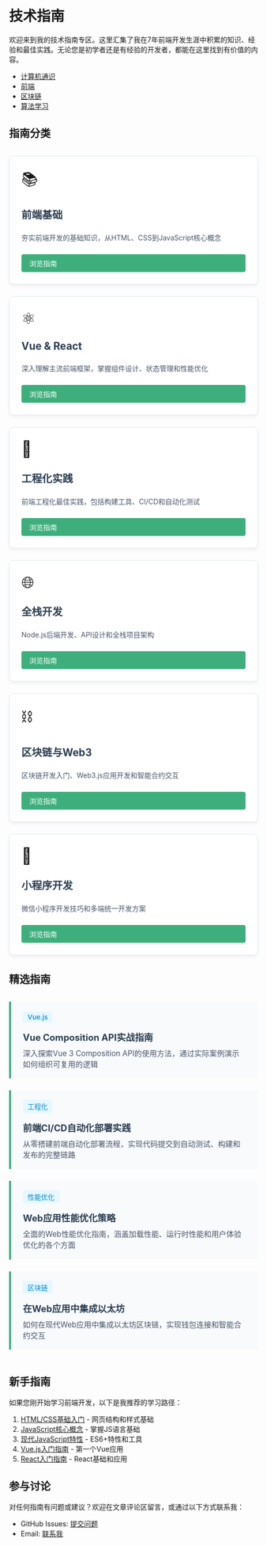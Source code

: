 # 技术指南

欢迎来到我的技术指南专区。这里汇集了我在7年前端开发生涯中积累的知识、经验和最佳实践。无论您是初学者还是有经验的开发者，都能在这里找到有价值的内容。

- [计算机通识](../cs)
- [前端](../FrontEnd)
- [区块链](../Blockchain)
- [算法学习](../algorithm)

## 指南分类

<div class="guide-categories">
  <div class="guide-category">
    <div class="category-icon">📚</div>
    <h3>前端基础</h3>
    <p>夯实前端开发的基础知识，从HTML、CSS到JavaScript核心概念</p>
    <a href="./frontend-basics/" class="category-link">浏览指南</a>
  </div>
  
  <div class="guide-category">
    <div class="category-icon">⚛️</div>
    <h3>Vue & React</h3>
    <p>深入理解主流前端框架，掌握组件设计、状态管理和性能优化</p>
    <a href="./frameworks/" class="category-link">浏览指南</a>
  </div>
  
  <div class="guide-category">
    <div class="category-icon">🔧</div>
    <h3>工程化实践</h3>
    <p>前端工程化最佳实践，包括构建工具、CI/CD和自动化测试</p>
    <a href="./engineering/" class="category-link">浏览指南</a>
  </div>
  
  <div class="guide-category">
    <div class="category-icon">🌐</div>
    <h3>全栈开发</h3>
    <p>Node.js后端开发、API设计和全栈项目架构</p>
    <a href="./fullstack/" class="category-link">浏览指南</a>
  </div>
  
  <div class="guide-category">
    <div class="category-icon">⛓️</div>
    <h3>区块链与Web3</h3>
    <p>区块链开发入门、Web3.js应用开发和智能合约交互</p>
    <a href="./blockchain/" class="category-link">浏览指南</a>
  </div>
  
  <div class="guide-category">
    <div class="category-icon">📱</div>
    <h3>小程序开发</h3>
    <p>微信小程序开发技巧和多端统一开发方案</p>
    <a href="./miniprogram/" class="category-link">浏览指南</a>
  </div>
</div>

## 精选指南

<div class="featured-guides">
  <div class="guide-item">
    <span class="guide-tag">Vue.js</span>
    <h4><a href="./frameworks/vue-composition-api.html">Vue Composition API实战指南</a></h4>
    <p>深入探索Vue 3 Composition API的使用方法，通过实际案例演示如何组织可复用的逻辑</p>
  </div>
  
  <div class="guide-item">
    <span class="guide-tag">工程化</span>
    <h4><a href="./engineering/frontend-ci-cd.html">前端CI/CD自动化部署实践</a></h4>
    <p>从零搭建前端自动化部署流程，实现代码提交到自动测试、构建和发布的完整链路</p>
  </div>
  
  <div class="guide-item">
    <span class="guide-tag">性能优化</span>
    <h4><a href="./engineering/performance-optimization.html">Web应用性能优化策略</a></h4>
    <p>全面的Web性能优化指南，涵盖加载性能、运行时性能和用户体验优化的各个方面</p>
  </div>
  
  <div class="guide-item">
    <span class="guide-tag">区块链</span>
    <h4><a href="./blockchain/web3-integration.html">在Web应用中集成以太坊</a></h4>
    <p>如何在现代Web应用中集成以太坊区块链，实现钱包连接和智能合约交互</p>
  </div>
</div>

## 新手指南

如果您刚开始学习前端开发，以下是我推荐的学习路径：

1. [HTML/CSS基础入门](./frontend-basics/html-css-basics.html) - 网页结构和样式基础
2. [JavaScript核心概念](./frontend-basics/javascript-essentials.html) - 掌握JS语言基础
3. [现代JavaScript特性](./frontend-basics/modern-javascript.html) - ES6+特性和工具
4. [Vue.js入门指南](./frameworks/vue-basics.html) - 第一个Vue应用
5. [React入门指南](./frameworks/react-basics.html) - React基础和应用

## 参与讨论

对任何指南有问题或建议？欢迎在文章评论区留言，或通过以下方式联系我：

- GitHub Issues: [提交问题](https://github.com/guanyuhao/myblog/issues)
- Email: [联系我](mailto:gunyuhao_666@163.com)

<style>
.guide-categories {
  display: grid;
  grid-template-columns: repeat(auto-fill, minmax(280px, 1fr));
  gap: 1.5rem;
  margin: 2rem 0;
}

.guide-category {
  background-color: #fff;
  border-radius: 8px;
  padding: 1.5rem;
  box-shadow: 0 4px 6px rgba(0, 0, 0, 0.05);
  border: 1px solid #e2e8f0;
  transition: transform 0.3s, box-shadow 0.3s;
  display: flex;
  flex-direction: column;
}

.guide-category:hover {
  transform: translateY(-5px);
  box-shadow: 0 10px 15px rgba(0, 0, 0, 0.1);
}

.category-icon {
  font-size: 2rem;
  margin-bottom: 1rem;
}

.guide-category h3 {
  margin: 0.5rem 0;
  color: #2c3e50;
  font-size: 1.3rem;
  border-bottom: none;
}

.guide-category p {
  color: #4a5568;
  margin-bottom: 1.5rem;
  flex-grow: 1;
}

.category-link {
  display: inline-block;
  background-color: #3eaf7c;
  color: white;
  padding: 0.5rem 1rem;
  border-radius: 4px;
  text-decoration: none;
  font-weight: 500;
  transition: background-color 0.2s;
}

.category-link:hover {
  background-color: #2c8c6c;
  text-decoration: none;
}

.featured-guides {
  margin: 2rem 0 3rem;
}

.guide-item {
  background-color: #f8fafc;
  border-left: 4px solid #3eaf7c;
  padding: 1.2rem 1.5rem;
  margin-bottom: 1.5rem;
  border-radius: 0 4px 4px 0;
}

.guide-tag {
  display: inline-block;
  background-color: #e6f7ff;
  color: #0088cc;
  padding: 0.2rem 0.6rem;
  border-radius: 4px;
  font-size: 0.85rem;
  margin-bottom: 0.5rem;
  font-weight: 500;
}

.guide-item h4 {
  margin: 0.5rem 0;
  font-size: 1.15rem;
}

.guide-item h4 a {
  color: #2c3e50;
  text-decoration: none;
}

.guide-item h4 a:hover {
  color: #3eaf7c;
}

.guide-item p {
  margin: 0.5rem 0 0;
  color: #4a5568;
  font-size: 0.95rem;
}

@media (max-width: 768px) {
  .guide-categories {
    grid-template-columns: 1fr;
  }
}
</style>
